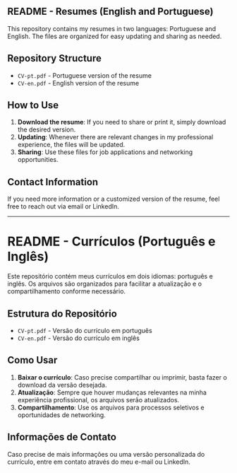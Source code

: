 
## README - Resumes (English and Portuguese)

This repository contains my resumes in two languages: Portuguese and English. The files are organized for easy updating and sharing as needed.

## Repository Structure

- `CV-pt.pdf` - Portuguese version of the resume
- `CV-en.pdf` - English version of the resume

## How to Use

1. **Download the resume**: If you need to share or print it, simply download the desired version.
2. **Updating**: Whenever there are relevant changes in my professional experience, the files will be updated.
3. **Sharing**: Use these files for job applications and networking opportunities.

## Contact Information

If you need more information or a customized version of the resume, feel free to reach out via email or LinkedIn.

---

# README - Currículos (Português e Inglês)

Este repositório contém meus currículos em dois idiomas: português e inglês. Os arquivos são organizados para facilitar a atualização e o compartilhamento conforme necessário.

## Estrutura do Repositório

- `CV-pt.pdf` - Versão do currículo em português
- `CV-en.pdf` - Versão do currículo em inglês

## Como Usar

1. **Baixar o currículo**: Caso precise compartilhar ou imprimir, basta fazer o download da versão desejada.
2. **Atualização**: Sempre que houver mudanças relevantes na minha experiência profissional, os arquivos serão atualizados.
3. **Compartilhamento**: Use os arquivos para processos seletivos e oportunidades de networking.

## Informações de Contato

Caso precise de mais informações ou uma versão personalizada do currículo, entre em contato através do meu e-mail ou LinkedIn.

